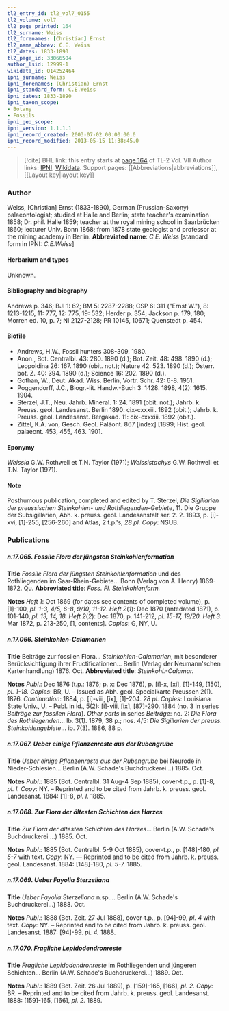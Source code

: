 ```yaml
---
tl2_entry_id: tl2_vol7_0155
tl2_volume: vol7
tl2_page_printed: 164
tl2_surname: Weiss
tl2_forenames: [Christian] Ernst
tl2_name_abbrev: C.E. Weiss
tl2_dates: 1833-1890
tl2_page_id: 33066504
author_lsid: 12999-1
wikidata_id: Q14252464
ipni_surname: Weiss
ipni_forenames: (Christian) Ernst
ipni_standard_form: C.E.Weiss
ipni_dates: 1833-1890
ipni_taxon_scope: 
- Botany
- Fossils
ipni_geo_scope: 
ipni_version: 1.1.1.1
ipni_record_created: 2003-07-02 00:00:00.0
ipni_record_modified: 2013-05-15 11:38:45.0
---
```


> [!cite] BHL link: this entry starts at [page 164](https://www.biodiversitylibrary.org/page/33066504) of TL-2 Vol. VII
> Author links: [IPNI](https://www.ipni.org/a/12999-1), [Wikidata](https://www.wikidata.org/wiki/Q14252464). Support pages: [[Abbreviations|abbreviations]], [[Layout key|layout key]]

### Author

Weiss, \[Christian\] Ernst (1833-1890), German (Prussian-Saxony) palaeontologist; studied at Halle and Berlin; state teacher's examination 1858; Dr. phil. Halle 1859; teacher at the royal mining school in Saarbrücken 1860; lecturer Univ. Bonn 1868; from 1878 state geologist and professor at the mining academy in Berlin. 
**Abbreviated name**: *C.E. Weiss* \[standard form in IPNI: *C.E.Weiss*\]

#### Herbarium and types

Unknown.

#### Bibliography and biography

Andrews p. 346; BJI 1: 62; BM 5: 2287-2288; CSP 6: 311 ("Ernst W."), 8: 1213-1215, 11: 777, 12: 775, 19: 532; Herder p. 354; Jackson p. 179, 180; Morren ed. 10, p. 7; NI 2127-2128; PR 10145, 10671; Quenstedt p. 454.

#### Biofile

- Andrews, H.W., Fossil hunters 308-309. 1980.
- Anon., Bot. Centralbl. 43: 280. 1890 (d.); Bot. Zeit. 48: 498. 1890 (d.); Leopoldina 26: 167. 1890 (obit. not.); Nature 42: 523. 1890 (d.); Österr. bot. Z. 40: 394. 1890 (d.); Science 16: 202. 1890 (d.).
- Gothan, W., Deut. Akad. Wiss. Berlin, Vortr. Schr. 42: 6-8. 1951.
- Poggendorff, J.C., Biogr.-lit. Handw.-Buch 3: 1428. 1898, 4(2): 1615. 1904.
- Sterzel, J.T., Neu. Jahrb. Mineral. 1: 24. 1891 (obit. not.); Jahrb. k. Preuss. geol. Landesanst. Berlin 1890: cix-cxxxiii. 1892 (obit.); Jahrb. k. Preuss. geol. Landesanst. Bergakad. 11: cix-cxxxiii. 1892 (obit.).
- Zittel, K.A. von, Gesch. Geol. Paläont. 867 \[index\] \[1899; Hist. geol. palaeont. 453, 455, 463. 1901.

#### Eponymy

*Weissia* G.W. Rothwell et T.N. Taylor (1971); *Weissistachys* G.W. Rothwell et T.N. Taylor (1971).

#### Note

Posthumous publication, completed and edited by T. Sterzel, *Die Sigillarien der preussischen Steinkohlen- und Rothliegenden-Gebiete*, 11. Die Gruppe der Subsigillarien, Abh.
k. preuss. geol. Landesanstalt ser. 2. 2. 1893, p. \[i\]-xvi, \[1\]-255, \[256-260\] and Atlas, 2 t.p.'s, *28 pl. Copy*: NSUB.

### Publications

##### n.17.065. Fossile Flora der jüngsten Steinkohlenformation

**Title**
*Fossile Flora der jüngsten Steinkohlenformation* und des Rothliegenden im Saar-Rhein-Gebiete... Bonn (Verlag von A. Henry) 1869-1872. Qu.
**Abbreviated title**: *Foss. Fl. Steinkohlenform.*

**Notes**
*Heft 1*: Oct 1869 (for dates see contents of completed volume), p. \[1\]-100, *pl. 1-3, 4/5, 6-8*, *9/10, 11-12*.
*Heft 2*(*1*): Dec 1870 (antedated 1871), p. 101-140, *pl. 13, 14, 18.*
*Heft 2*(*2*): Dec 1870, p. 141-212, *pl. 15-17, 19/20.*
*Heft 3*: Mar 1872, p. 213-250, \[1, contents\].
*Copies*: G, NY, U.

##### n.17.066. Steinkohlen-Calamarien

**Title**
Beiträge zur fossilen Flora... *Steinkohlen-Calamarien*, mit besonderer Berücksichtigung ihrer Fructificationen... Berlin (Verlag der Neumann'schen Kartenhandlung) 1876. Oct.
**Abbreviated title**: *Steinkohl.-Calamar.*

**Notes**
*Publ*.: Dec 1876 (t.p.: 1876; p. x: Dec 1876), p. \[i\]-x, \[xi\], \[1\]-149, \[150\], *pl. 1-18. Copies*: BR, U. – Issued as Abh. geol. Specialkarte Preussen 2(1). 1876.
*Continuation*: 1884, p. \[i\]-viii, \[ix\], \[1\]-204. *28 pl. Copies*: Louisiana State Univ., U. – Publ. in id., 5(2): \[i\]-viii, \[ix\], \[87\]-290. 1884 (no. 3 in series *Beiträge zur fossilen Flora*).
*Other parts* in series *Beiträge*: no. 2: *Die Flora des Rothliegenden*... lb. 3(1). 1879, 38 p.; nos. 4/5: *Die Sigillarien der preuss. Steinkohlengebiete*... ib. 7(3). 1886, 88 p.

##### n.17.067. Ueber einige Pflanzenreste aus der Rubengrube

**Title**
*Ueber einige Pflanzenreste aus der Rubengrube* bei Neurode in Nieder-Schlesien... Berlin (A.W. Schade's Buchdruckerei...) 1885. Oct.

**Notes**
*Publ*.: 1885 (Bot. Centralbl. 31 Aug-4 Sep 1885), cover-t.p., p. \[1\]-8, *pl. I. Copy*: NY. – Reprinted and to be cited from Jahrb. k. preuss. geol. Landesanst. 1884: \[1\]-8, *pl. I.* 1885.

##### n.17.068. Zur Flora der ältesten Schichten des Harzes

**Title**
*Zur Flora der ältesten Schichten des Harzes*... Berlin (A.W. Schade's Buchdruckerei ...) 1885. Oct.

**Notes**
*Publ*.: 1885 (Bot. Centralbl. 5-9 Oct 1885), cover-t.p., p. \[148\]-180, *pl. 5-7* with text.
*Copy*: NY. — Reprinted and to be cited from Jahrb. k. preuss. geol. Landesanst. 1884: \[148\]-180, *pl. 5-7.* 1885.

##### n.17.069. Ueber Fayolia Sterzeliana

**Title**
*Ueber Fayolia Sterzeliana* n.sp.... Berlin (A.W. Schade's Buchdruckerei...) 1888. Oct.

**Notes**
*Publ*.: 1888 (Bot. Zeit. 27 Jul 1888), cover-t.p., p. \[94\]-99, *pl. 4* with text. *Copy*: NY. – Reprinted and to be cited from Jahrb. k. preuss. geol. Landesanst. 1887: \[94\]-99. *pl. 4.* 1888.

##### n.17.070. Fragliche Lepidodendronreste

**Title**
*Fragliche Lepidodendronreste* im Rothliegenden und jüngeren Schichten... Berlin (A.W. Schade's Buchdruckerei...) 1889. Oct.

**Notes**
*Publ*.: 1889 (Bot. Zeit. 26 Jul 1889), p. \[159\]-165, \[166\], *pl. 2. Copy*: BR. – Reprinted and to be cited from Jahrb. k. preuss. geol. Landesanst. 1888: \[159\]-165, \[166\], *pl. 2.* 1889.

